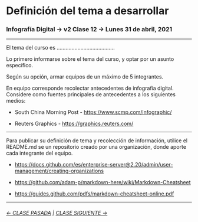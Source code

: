 # Definición del tema a desarrollar

###  Infografía Digital → v2 Clase 12 → Lunes 31 de abril, 2021

- - - - - - - - - 

El tema del curso es …………………………………

Lo primero informarse sobre el tema del curso, y optar por un asunto específico.

Según su opción, armar equipos de un máximo de 5 integrantes.

En equipo corresponde recolectar antecedentes de infografía digital. Considere como fuentes principales de antecedentes a los siguientes medios:

- South China Morning Post - https://www.scmp.com/infographic/

- Reuters Graphics - https://graphics.reuters.com/

- - - - - - - - 

Para publicar su definición de tema y recolección de información, utilice el README.md se un repositorio creado por una organización, donde aporte cada integrante del equipo.

- https://docs.github.com/es/enterprise-server@2.20/admin/user-management/creating-organizations

- https://github.com/adam-p/markdown-here/wiki/Markdown-Cheatsheet

- https://guides.github.com/pdfs/markdown-cheatsheet-online.pdf

- - - - - - - - - - - - -

###### [← CLASE PASADA](https://github.com/profesorfaco/dno075-2021/tree/main/clase-11) | [CLASE SIGUIENTE →](https://github.com/profesorfaco/dno075-2021/tree/main/clase-13) 

